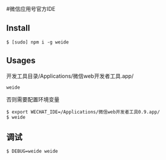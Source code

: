 #微信应用号官方IDE

## Install

```
$ [sudo] npm i -g weide
```

## Usages

开发工具目录/Applications/微信web开发者工具.app/

```
weide
```

否则需要配置环境变量

```
$ export WECHAT_IDE=/Applications/微信web开发者工具0.9.app/
$ weide
```

## 调试

```
$ DEBUG=weide weide
```